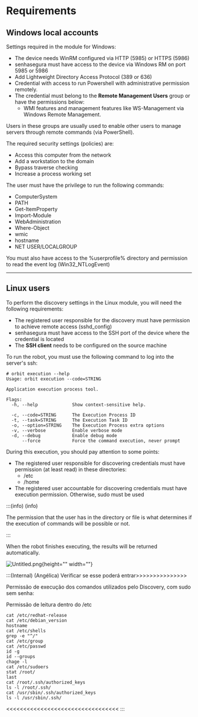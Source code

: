 # Requirements

## Windows local accounts

Settings required in the module for Windows:

- The device needs WinRM configured via HTTP (5985) or HTTPS (5986)
- senhasegura must have access to the device via Windows RM on port 5985 or 5986
- Add Lightweight Directory Access Protocol (389 or 636)
- Credential with access to run Powershell with administrative permission remotely.
- The credential must belong to the **Remote Management Users** group or have the permissions below:
    - WMI features and management features like WS-Management via Windows Remote Management.

Users in these groups are usually used to enable other users to manage servers through remote commands (via PowerShell).

The required security settings (policies) are:

- Access this computer from the network
- Add a workstation to the domain
- Bypass traverse checking
- Increase a process working set

The user must have the privilege to run the following commands:

- ComputerSystem
- PATH
- Get-ItemProperty
- Import-Module
- WebAdministration
- Where-Object
- wmic
- hostname
- NET USER/LOCALGROUP

You must also have access to the %userprofile% directory and permission to read the event log (Win32_NTLogEvent)

---

## Linux users

To perform the discovery settings in the Linux module, you will need the following requirements:

- The registered user responsible for the discovery must have permission to achieve remote access (sshd_config)
- senhasegura must have access to the SSH port of the device where the credential is located
- The **SSH client** needs to be configured on the source machine

To run the robot, you must use the following command to log into the server's ssh:

```
# orbit execution --help
Usage: orbit execution --code=STRING

Application execution process tool.

Flags:
  -h, --help             Show context-sensitive help.

  -c, --code=STRING      The Execution Process ID
  -t, --task=STRING      The Execution Task ID
  -o, --option=STRING    The Execution Process extra options
  -v, --verbose          Enable verbose mode
  -d, --debug            Enable debug mode
      --force            Force the command execution, never prompt
```

During this execution, you should pay attention to some points:

- The registered user responsible for discovering credentials must have permission (at least read) in these directories:
    - /etc
    - /home
- The registered user accountable for discovering credentials must have execution permission. Otherwise, sudo must be used

:::(info) (info)

The permission that the user has in the directory or file is what determines if the execution of commands will be possible or not.

:::


When the robot finishes executing, the results will be returned automatically.

![Untitled.png](https://cdn.document360.io/5a1d58df-64ce-42a2-8b23-688477d32f33/Images/Documentation/Untitled%281%29.png){height="" width=""}

:::(Internal) (Angélica)
Verificar se esse poderá entrar>>>>>>>>>>>>>>>

Permissão de execução dos comandos utilizados pelo Discovery, com sudo sem senha:

Permissão de leitura dentro do /etc

```
cat /etc/redhat-release
cat /etc/debian_version
hostname
cat /etc/shells
grep -e "^/"
cat /etc/group
cat /etc/passwd
id -g
id --groups
chage -l
cat /etc/sudoers
stat /root/
last
cat /root/.ssh/authorized_keys
ls -l /root/.ssh/
cat /usr/sbin/.ssh/authorized_keys
ls -l /usr/sbin/.ssh/

```
<<<<<<<<<<<<<<<<<<<<<<<<<<<<<<<<<
:::

